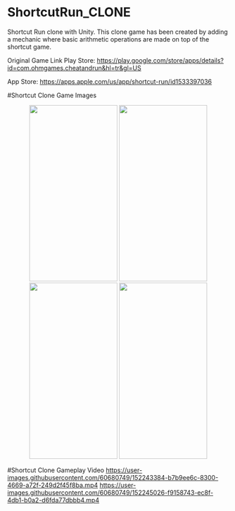 # ShortcutRun_CLONE
Shortcut Run clone with Unity.
This clone game has been created by adding a mechanic where basic arithmetic operations are made on top of the shortcut game.

Original Game Link
Play Store: https://play.google.com/store/apps/details?id=com.ohmgames.cheatandrun&hl=tr&gl=US

App Store:  https://apps.apple.com/us/app/shortcut-run/id1533397036

#Shortcut Clone Game Images
<p align="center">
<img src="https://user-images.githubusercontent.com/60680749/149034515-863c437d-f87b-4378-b773-d5909601dba1.png" width="200" height="400">
<img src="https://user-images.githubusercontent.com/60680749/149034517-21f6f2cc-c811-4c1d-aec3-7b9f4db05474.png" width="200" height="400">
<img src="https://user-images.githubusercontent.com/60680749/149034519-853b1fc6-d3f2-4a05-b1b3-0907030ea6e5.png" width="200" height="400">
<img src="https://user-images.githubusercontent.com/60680749/149034524-25a42f97-88a3-4519-a49c-66a632acf4d7.png" width="200" height="400">
</p>

#Shortcut Clone Gameplay Video
https://user-images.githubusercontent.com/60680749/152243384-b7b9ee6c-8300-4669-a72f-249d2f45f8ba.mp4
https://user-images.githubusercontent.com/60680749/152245026-f9158743-ec8f-4db1-b0a2-d6fda77dbbb4.mp4

